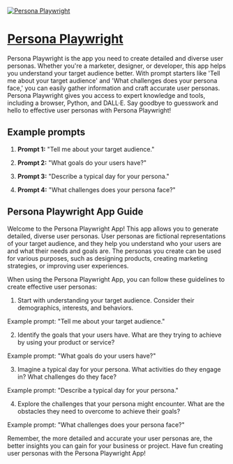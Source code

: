 [![Persona Playwright](https://files.oaiusercontent.com/file-cSRcE30BmD7h4Gpjt9LDpg8h?se=2123-10-17T17%3A17%3A03Z&sp=r&sv=2021-08-06&sr=b&rscc=max-age%3D31536000%2C%20immutable&rscd=attachment%3B%20filename%3D7e2468e8-5b07-4b1d-a89b-d6a49ee47869.png&sig=QDQ8QaPFh90yIO0FhDlD0rb%2B6ZWgNw1jlkizvnMn5QU%3D)](https://chat.openai.com/g/g-T7SoiWsJK-persona-playwright)

# [Persona Playwright](https://chat.openai.com/g/g-T7SoiWsJK-persona-playwright)

Persona Playwright is the app you need to create detailed and diverse user personas. Whether you're a marketer, designer, or developer, this app helps you understand your target audience better. With prompt starters like 'Tell me about your target audience' and 'What challenges does your persona face,' you can easily gather information and craft accurate user personas. Persona Playwright gives you access to expert knowledge and tools, including a browser, Python, and DALL·E. Say goodbye to guesswork and hello to effective user personas with Persona Playwright!

## Example prompts

1. **Prompt 1:** "Tell me about your target audience."

2. **Prompt 2:** "What goals do your users have?"

3. **Prompt 3:** "Describe a typical day for your persona."

4. **Prompt 4:** "What challenges does your persona face?"

## Persona Playwright App Guide

Welcome to the Persona Playwright App! This app allows you to generate detailed, diverse user personas. User personas are fictional representations of your target audience, and they help you understand who your users are and what their needs and goals are. The personas you create can be used for various purposes, such as designing products, creating marketing strategies, or improving user experiences.

When using the Persona Playwright App, you can follow these guidelines to create effective user personas:

1. Start with understanding your target audience. Consider their demographics, interests, and behaviors.

Example prompt: "Tell me about your target audience."

2. Identify the goals that your users have. What are they trying to achieve by using your product or service?

Example prompt: "What goals do your users have?"

3. Imagine a typical day for your persona. What activities do they engage in? What challenges do they face?

Example prompt: "Describe a typical day for your persona."

4. Explore the challenges that your persona might encounter. What are the obstacles they need to overcome to achieve their goals?

Example prompt: "What challenges does your persona face?"

Remember, the more detailed and accurate your user personas are, the better insights you can gain for your business or project. Have fun creating user personas with the Persona Playwright App!